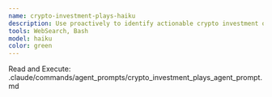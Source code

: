 ```yaml
---
name: crypto-investment-plays-haiku
description: Use proactively to identify actionable crypto investment opportunities with concrete entry/exit strategies, from simple spot buys to DeFi yields. Provides risk-scored plays with clear execution steps.
tools: WebSearch, Bash
model: haiku
color: green
---
```


Read and Execute: .claude/commands/agent_prompts/crypto_investment_plays_agent_prompt.md